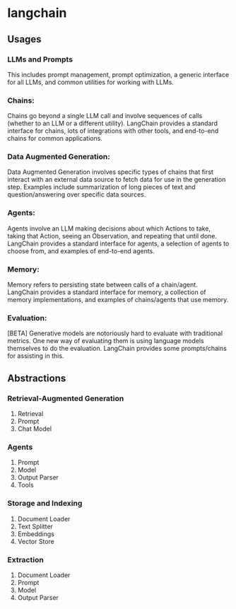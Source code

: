 # langchain

## Usages

### LLMs and Prompts

This includes prompt management, prompt optimization, a generic interface for all LLMs, and common utilities for working with LLMs.

### Chains:

Chains go beyond a single LLM call and involve sequences of calls (whether to an LLM or a different utility). LangChain provides a standard interface for chains, lots of integrations with other tools, and end-to-end chains for common applications.

### Data Augmented Generation:

Data Augmented Generation involves specific types of chains that first interact with an external data source to fetch data for use in the generation step. Examples include summarization of long pieces of text and question/answering over specific data sources.

### Agents:

Agents involve an LLM making decisions about which Actions to take, taking that Action, seeing an Observation, and repeating that until done. LangChain provides a standard interface for agents, a selection of agents to choose from, and examples of end-to-end agents.

### Memory:

Memory refers to persisting state between calls of a chain/agent. LangChain provides a standard interface for memory, a collection of memory implementations, and examples of chains/agents that use memory.

### Evaluation:

[BETA] Generative models are notoriously hard to evaluate with traditional metrics. One new way of evaluating them is using language models themselves to do the evaluation. LangChain provides some prompts/chains for assisting in this.

## Abstractions

### Retrieval-Augmented Generation

1. Retrieval
2. Prompt
3. Chat Model

### Agents

1. Prompt
2. Model
3. Output Parser
4. Tools

### Storage and Indexing

1. Document Loader
2. Text Splitter
3. Embeddings
4. Vector Store

### Extraction

1. Document Loader
2. Prompt
3. Model
4. Output Parser
